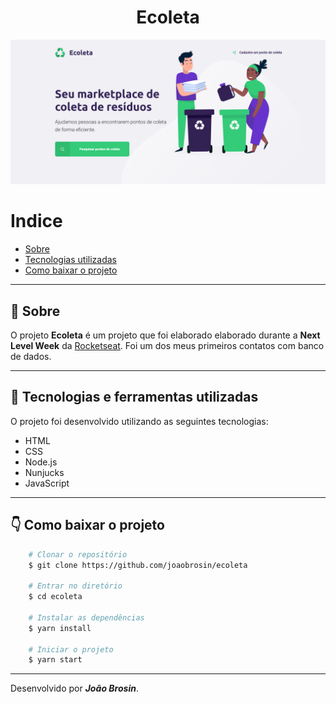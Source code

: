 <div align="center">    
    <h1> Ecoleta </h1>
</div>

<div align="center">
    <img src="public/assets/layout.png">
</div>

# Indice
- [Sobre](#-sobre)
- [Tecnologias utilizadas](#-tecnologias-e-ferramentas-utilizadas)
- [Como baixar o projeto](#-como-baixar-o-projeto)

---

## 📝 Sobre
O projeto **Ecoleta** é um projeto que foi elaborado elaborado durante a **Next Level Week** da [Rocketseat](https://rocketseat.com.br). Foi um dos meus primeiros contatos com banco de dados.

---

## 🚀 Tecnologias e ferramentas utilizadas
O projeto foi desenvolvido utilizando as seguintes tecnologias:

- HTML
- CSS
- Node.js
- Nunjucks
- JavaScript

---

## 👇 Como baixar o projeto
```bash
    # Clonar o repositório
    $ git clone https://github.com/joaobrosin/ecoleta

    # Entrar no diretório
    $ cd ecoleta

    # Instalar as dependências
    $ yarn install

    # Iniciar o projeto
    $ yarn start
```
---

Desenvolvido por ***João Brosin***.